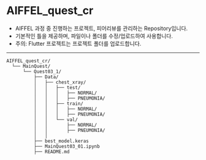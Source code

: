 # AIFFEL_quest_cr

* AIFFEL 과정 중 진행하는 프로젝트, 피어리뷰를 관리하는 Repository입니다.
* 기본적인 틀을 제공하며, 파일이나 폴더를 수정/업로드하여 사용합니다.
* 주의: Flutter 프로젝트는 프로젝트 폴더를 업로드합니다.
---

  
~~~
AIFFEL_quest_cr/
  └── MainQuest/
      └── Quest03_1/
          ├── Data/
          │   ├── chest_xray/
          │   │   ├── test/
          │   │   │   ├── NORMAL/
          │   │   │   ├── PNEUMONIA/
          │   │   ├── train/
          │   │   │   ├── NORMAL/
          │   │   │   ├── PNEUMONIA/
          │   │   └── val/
          │   │       ├── NORMAL/
          │   │       ├── PNEUMONIA/
          │   │   
          ├── best_model.keras
          ├── MainQuest03_01.ipynb
          ├── README.md
~~~
